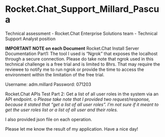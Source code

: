 # Rocket.Chat_Support_Millard_Pascua
Technical assessment - Rocket.Chat Enterprise Solutions team - Technical Support Analyst position

**IMPORTANT NOTE on each Document**
Rocket.Chat Install Server Documentation Part1:
The tool I used is “Ngrok” that exposes the localhost through a secure connection. Please do take note that ngrok used in this technical challenge is a free trial and is limited to 8hrs. That may require the reviewee to notify me to run ngrok or provide the time to access the environment within the limitation of the free trial.

Username: adm.millard
Password: 071203

Rocket.Chat APIs Test Part 2:
Get a list of all user roles in the system via an API endpoint.
o	*Please take note that I provided two request/response, because it stated that “get a list of all user roles”. I’m not sure if it meant to get the user roles list or a list of all user and their roles.*

I also provided json file on each operation.

Please let me know the result of my application.
Have a nice day!
